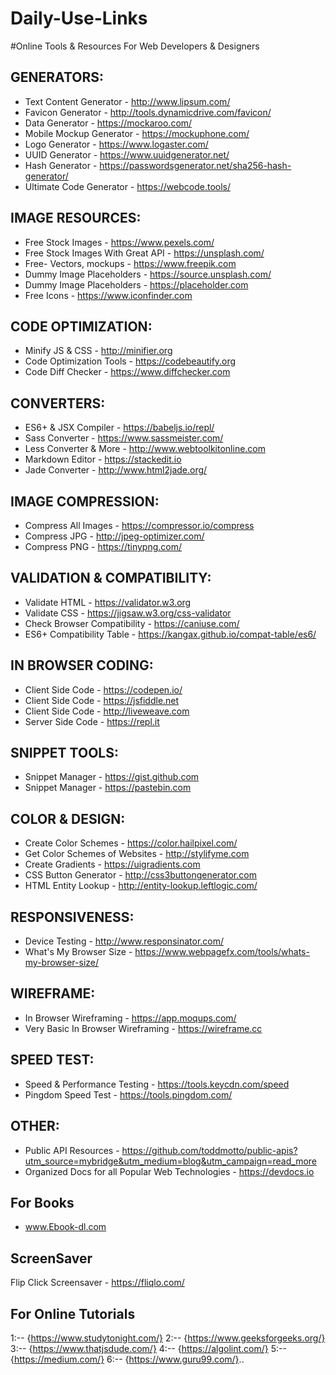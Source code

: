 # Daily-Use-Links

#Online Tools & Resources For Web Developers & Designers


## GENERATORS:
* Text Content Generator - http://www.lipsum.com/
* Favicon Generator - http://tools.dynamicdrive.com/favicon/		
* Data Generator - https://mockaroo.com/						
* Mobile Mockup Generator - https://mockuphone.com/
* Logo Generator - https://www.logaster.com/
* UUID Generator - https://www.uuidgenerator.net/
* Hash Generator - https://passwordsgenerator.net/sha256-hash-generator/
* Ultimate Code Generator - https://webcode.tools/

## IMAGE RESOURCES:
* Free Stock Images - https://www.pexels.com/
* Free Stock Images With Great API - https://unsplash.com/
* Free- Vectors, mockups - https://www.freepik.com
* Dummy Image Placeholders - https://source.unsplash.com/
* Dummy Image Placeholders - https://placeholder.com
* Free Icons - https://www.iconfinder.com

## CODE OPTIMIZATION:
* Minify JS & CSS - http://minifier.org
* Code Optimization Tools - https://codebeautify.org
* Code Diff Checker - https://www.diffchecker.com

## CONVERTERS:
* ES6+ & JSX Compiler - https://babeljs.io/repl/
* Sass Converter - https://www.sassmeister.com/ 		  
* Less Converter & More - http://www.webtoolkitonline.com   
* Markdown Editor - https://stackedit.io
* Jade Converter - http://www.html2jade.org/

## IMAGE COMPRESSION:
* Compress All Images - https://compressor.io/compress
* Compress JPG - http://jpeg-optimizer.com/
* Compress PNG - https://tinypng.com/

## VALIDATION & COMPATIBILITY:
* Validate HTML - https://validator.w3.org
* Validate CSS - https://jigsaw.w3.org/css-validator
* Check Browser Compatibility - https://caniuse.com/
* ES6+ Compatibility Table - https://kangax.github.io/compat-table/es6/

## IN BROWSER CODING:
* Client Side Code - https://codepen.io/
* Client Side Code - https://jsfiddle.net
* Client Side Code - http://liveweave.com
* Server Side Code - https://repl.it

## SNIPPET TOOLS:
* Snippet Manager - https://gist.github.com
* Snippet Manager - https://pastebin.com

## COLOR & DESIGN:
* Create Color Schemes - https://color.hailpixel.com/
* Get Color Schemes of Websites - http://stylifyme.com
* Create Gradients - https://uigradients.com
* CSS Button Generator - http://css3buttongenerator.com 
* HTML Entity Lookup - http://entity-lookup.leftlogic.com/

## RESPONSIVENESS:
* Device Testing - http://www.responsinator.com/
* What's My Browser Size - https://www.webpagefx.com/tools/whats-my-browser-size/

## WIREFRAME:
* In Browser Wireframing - https://app.moqups.com/
* Very Basic In Browser Wireframing - https://wireframe.cc

## SPEED TEST:
* Speed & Performance Testing - https://tools.keycdn.com/speed
* Pingdom Speed Test - https://tools.pingdom.com/

## OTHER:
* Public API Resources - https://github.com/toddmotto/public-apis?utm_source=mybridge&utm_medium=blog&utm_campaign=read_more
* Organized Docs for all Popular Web Technologies - https://devdocs.io



## For Books
* www.Ebook-dl.com

## ScreenSaver  
Flip Click Screensaver - https://fliqlo.com/

## For Online Tutorials

1:-- {https://www.studytonight.com/}
2:-- {https://www.geeksforgeeks.org/}
3:-- {https://www.thatjsdude.com/}
4:-- {https://algolint.com/}
5:-- {https://medium.com/}
6:-- {https://www.guru99.com/}..
